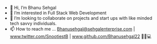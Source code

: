 - 👋 Hi, I’m Bhanu Sehgal
- 👀 I’m interested in Full Stack Web Development
- 💞️ I’m looking to collaborate on projects and start ups with like minded tech savvy individuals.
- 📫 How to reach me ... Bhanusehgal@sehgalenterprise.com | www.twitter.com/SnootiestB | www.github.com/Bhanusehgal22
     🥷🖤💻
